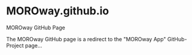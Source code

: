 # MOROway.github.io
MOROway GitHub Page

The MOROway GitHub page is a redirect to the "MOROway App" GitHub-Project page...
